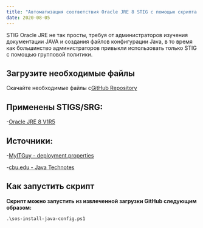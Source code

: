 ```yaml
---
title: "Автоматизация соответствия Oracle JRE 8 STIG с помощью скрипта Powershell"
date: 2020-08-05
---
```



STIG Oracle JRE не так просты, требуя от администраторов изучения документации JAVA и создания файлов конфигурации Java, в то время как большинство администраторов привыкли использовать только STIG с помощью групповой политики.

## Загрузите необходимые файлы

Скачайте необходимые файлы с[GitHub Repository](https://github.com/simeononsecurity/JAVA-STIG-Script)

## Применены STIGS/SRG:
-[Oracle JRE 8 V1R5](https://dl.dod.cyber.mil/wp-content/uploads/stigs/zip/U_Oracle_JRE_8_Windows_V1R5_STIG.zip)

## Источники:
-[MyITGuy - deployment.properties](https://gist.github.com/MyITGuy/9628895)

-[cbu.edu - Java Technotes](http://stu.cbu.edu/java/docs/technotes/guides/deploy/properties.html)

## Как запустить скрипт

**Скрипт можно запустить из извлеченной загрузки GitHub следующим образом:**

```
.\sos-install-java-config.ps1
```
